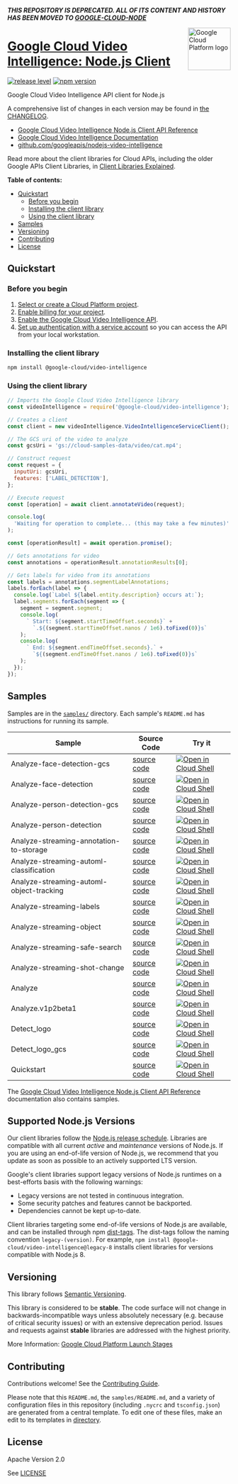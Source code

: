**_THIS REPOSITORY IS DEPRECATED. ALL OF ITS CONTENT AND HISTORY HAS BEEN MOVED TO [GOOGLE-CLOUD-NODE](https://github.com/googleapis/google-cloud-node/tree/main/packages/google-cloud-videointelligence)_**

[//]: # "This README.md file is auto-generated, all changes to this file will be lost."
[//]: # "To regenerate it, use `python -m synthtool`."
<img src="https://avatars2.githubusercontent.com/u/2810941?v=3&s=96" alt="Google Cloud Platform logo" title="Google Cloud Platform" align="right" height="96" width="96"/>

# [Google Cloud Video Intelligence: Node.js Client](https://github.com/googleapis/nodejs-video-intelligence)

[![release level](https://img.shields.io/badge/release%20level-stable-brightgreen.svg?style=flat)](https://cloud.google.com/terms/launch-stages)
[![npm version](https://img.shields.io/npm/v/@google-cloud/video-intelligence.svg)](https://www.npmjs.org/package/@google-cloud/video-intelligence)




Google Cloud Video Intelligence API client for Node.js


A comprehensive list of changes in each version may be found in
[the CHANGELOG](https://github.com/googleapis/nodejs-video-intelligence/blob/main/CHANGELOG.md).

* [Google Cloud Video Intelligence Node.js Client API Reference][client-docs]
* [Google Cloud Video Intelligence Documentation][product-docs]
* [github.com/googleapis/nodejs-video-intelligence](https://github.com/googleapis/nodejs-video-intelligence)

Read more about the client libraries for Cloud APIs, including the older
Google APIs Client Libraries, in [Client Libraries Explained][explained].

[explained]: https://cloud.google.com/apis/docs/client-libraries-explained

**Table of contents:**


* [Quickstart](#quickstart)
  * [Before you begin](#before-you-begin)
  * [Installing the client library](#installing-the-client-library)
  * [Using the client library](#using-the-client-library)
* [Samples](#samples)
* [Versioning](#versioning)
* [Contributing](#contributing)
* [License](#license)

## Quickstart

### Before you begin

1.  [Select or create a Cloud Platform project][projects].
1.  [Enable billing for your project][billing].
1.  [Enable the Google Cloud Video Intelligence API][enable_api].
1.  [Set up authentication with a service account][auth] so you can access the
    API from your local workstation.

### Installing the client library

```bash
npm install @google-cloud/video-intelligence
```


### Using the client library

```javascript
// Imports the Google Cloud Video Intelligence library
const videoIntelligence = require('@google-cloud/video-intelligence');

// Creates a client
const client = new videoIntelligence.VideoIntelligenceServiceClient();

// The GCS uri of the video to analyze
const gcsUri = 'gs://cloud-samples-data/video/cat.mp4';

// Construct request
const request = {
  inputUri: gcsUri,
  features: ['LABEL_DETECTION'],
};

// Execute request
const [operation] = await client.annotateVideo(request);

console.log(
  'Waiting for operation to complete... (this may take a few minutes)'
);

const [operationResult] = await operation.promise();

// Gets annotations for video
const annotations = operationResult.annotationResults[0];

// Gets labels for video from its annotations
const labels = annotations.segmentLabelAnnotations;
labels.forEach(label => {
  console.log(`Label ${label.entity.description} occurs at:`);
  label.segments.forEach(segment => {
    segment = segment.segment;
    console.log(
      `	Start: ${segment.startTimeOffset.seconds}` +
        `.${(segment.startTimeOffset.nanos / 1e6).toFixed(0)}s`
    );
    console.log(
      `	End: ${segment.endTimeOffset.seconds}.` +
        `${(segment.endTimeOffset.nanos / 1e6).toFixed(0)}s`
    );
  });
});

```



## Samples

Samples are in the [`samples/`](https://github.com/googleapis/nodejs-video-intelligence/tree/main/samples) directory. Each sample's `README.md` has instructions for running its sample.

| Sample                      | Source Code                       | Try it |
| --------------------------- | --------------------------------- | ------ |
| Analyze-face-detection-gcs | [source code](https://github.com/googleapis/nodejs-video-intelligence/blob/main/samples/analyze-face-detection-gcs.js) | [![Open in Cloud Shell][shell_img]](https://console.cloud.google.com/cloudshell/open?git_repo=https://github.com/googleapis/nodejs-video-intelligence&page=editor&open_in_editor=samples/analyze-face-detection-gcs.js,samples/README.md) |
| Analyze-face-detection | [source code](https://github.com/googleapis/nodejs-video-intelligence/blob/main/samples/analyze-face-detection.js) | [![Open in Cloud Shell][shell_img]](https://console.cloud.google.com/cloudshell/open?git_repo=https://github.com/googleapis/nodejs-video-intelligence&page=editor&open_in_editor=samples/analyze-face-detection.js,samples/README.md) |
| Analyze-person-detection-gcs | [source code](https://github.com/googleapis/nodejs-video-intelligence/blob/main/samples/analyze-person-detection-gcs.js) | [![Open in Cloud Shell][shell_img]](https://console.cloud.google.com/cloudshell/open?git_repo=https://github.com/googleapis/nodejs-video-intelligence&page=editor&open_in_editor=samples/analyze-person-detection-gcs.js,samples/README.md) |
| Analyze-person-detection | [source code](https://github.com/googleapis/nodejs-video-intelligence/blob/main/samples/analyze-person-detection.js) | [![Open in Cloud Shell][shell_img]](https://console.cloud.google.com/cloudshell/open?git_repo=https://github.com/googleapis/nodejs-video-intelligence&page=editor&open_in_editor=samples/analyze-person-detection.js,samples/README.md) |
| Analyze-streaming-annotation-to-storage | [source code](https://github.com/googleapis/nodejs-video-intelligence/blob/main/samples/analyze-streaming-annotation-to-storage.js) | [![Open in Cloud Shell][shell_img]](https://console.cloud.google.com/cloudshell/open?git_repo=https://github.com/googleapis/nodejs-video-intelligence&page=editor&open_in_editor=samples/analyze-streaming-annotation-to-storage.js,samples/README.md) |
| Analyze-streaming-automl-classification | [source code](https://github.com/googleapis/nodejs-video-intelligence/blob/main/samples/analyze-streaming-automl-classification.js) | [![Open in Cloud Shell][shell_img]](https://console.cloud.google.com/cloudshell/open?git_repo=https://github.com/googleapis/nodejs-video-intelligence&page=editor&open_in_editor=samples/analyze-streaming-automl-classification.js,samples/README.md) |
| Analyze-streaming-automl-object-tracking | [source code](https://github.com/googleapis/nodejs-video-intelligence/blob/main/samples/analyze-streaming-automl-object-tracking.js) | [![Open in Cloud Shell][shell_img]](https://console.cloud.google.com/cloudshell/open?git_repo=https://github.com/googleapis/nodejs-video-intelligence&page=editor&open_in_editor=samples/analyze-streaming-automl-object-tracking.js,samples/README.md) |
| Analyze-streaming-labels | [source code](https://github.com/googleapis/nodejs-video-intelligence/blob/main/samples/analyze-streaming-labels.js) | [![Open in Cloud Shell][shell_img]](https://console.cloud.google.com/cloudshell/open?git_repo=https://github.com/googleapis/nodejs-video-intelligence&page=editor&open_in_editor=samples/analyze-streaming-labels.js,samples/README.md) |
| Analyze-streaming-object | [source code](https://github.com/googleapis/nodejs-video-intelligence/blob/main/samples/analyze-streaming-object.js) | [![Open in Cloud Shell][shell_img]](https://console.cloud.google.com/cloudshell/open?git_repo=https://github.com/googleapis/nodejs-video-intelligence&page=editor&open_in_editor=samples/analyze-streaming-object.js,samples/README.md) |
| Analyze-streaming-safe-search | [source code](https://github.com/googleapis/nodejs-video-intelligence/blob/main/samples/analyze-streaming-safe-search.js) | [![Open in Cloud Shell][shell_img]](https://console.cloud.google.com/cloudshell/open?git_repo=https://github.com/googleapis/nodejs-video-intelligence&page=editor&open_in_editor=samples/analyze-streaming-safe-search.js,samples/README.md) |
| Analyze-streaming-shot-change | [source code](https://github.com/googleapis/nodejs-video-intelligence/blob/main/samples/analyze-streaming-shot-change.js) | [![Open in Cloud Shell][shell_img]](https://console.cloud.google.com/cloudshell/open?git_repo=https://github.com/googleapis/nodejs-video-intelligence&page=editor&open_in_editor=samples/analyze-streaming-shot-change.js,samples/README.md) |
| Analyze | [source code](https://github.com/googleapis/nodejs-video-intelligence/blob/main/samples/analyze.js) | [![Open in Cloud Shell][shell_img]](https://console.cloud.google.com/cloudshell/open?git_repo=https://github.com/googleapis/nodejs-video-intelligence&page=editor&open_in_editor=samples/analyze.js,samples/README.md) |
| Analyze.v1p2beta1 | [source code](https://github.com/googleapis/nodejs-video-intelligence/blob/main/samples/analyze.v1p2beta1.js) | [![Open in Cloud Shell][shell_img]](https://console.cloud.google.com/cloudshell/open?git_repo=https://github.com/googleapis/nodejs-video-intelligence&page=editor&open_in_editor=samples/analyze.v1p2beta1.js,samples/README.md) |
| Detect_logo | [source code](https://github.com/googleapis/nodejs-video-intelligence/blob/main/samples/detect_logo.js) | [![Open in Cloud Shell][shell_img]](https://console.cloud.google.com/cloudshell/open?git_repo=https://github.com/googleapis/nodejs-video-intelligence&page=editor&open_in_editor=samples/detect_logo.js,samples/README.md) |
| Detect_logo_gcs | [source code](https://github.com/googleapis/nodejs-video-intelligence/blob/main/samples/detect_logo_gcs.js) | [![Open in Cloud Shell][shell_img]](https://console.cloud.google.com/cloudshell/open?git_repo=https://github.com/googleapis/nodejs-video-intelligence&page=editor&open_in_editor=samples/detect_logo_gcs.js,samples/README.md) |
| Quickstart | [source code](https://github.com/googleapis/nodejs-video-intelligence/blob/main/samples/quickstart.js) | [![Open in Cloud Shell][shell_img]](https://console.cloud.google.com/cloudshell/open?git_repo=https://github.com/googleapis/nodejs-video-intelligence&page=editor&open_in_editor=samples/quickstart.js,samples/README.md) |



The [Google Cloud Video Intelligence Node.js Client API Reference][client-docs] documentation
also contains samples.

## Supported Node.js Versions

Our client libraries follow the [Node.js release schedule](https://nodejs.org/en/about/releases/).
Libraries are compatible with all current _active_ and _maintenance_ versions of
Node.js.
If you are using an end-of-life version of Node.js, we recommend that you update
as soon as possible to an actively supported LTS version.

Google's client libraries support legacy versions of Node.js runtimes on a
best-efforts basis with the following warnings:

* Legacy versions are not tested in continuous integration.
* Some security patches and features cannot be backported.
* Dependencies cannot be kept up-to-date.

Client libraries targeting some end-of-life versions of Node.js are available, and
can be installed through npm [dist-tags](https://docs.npmjs.com/cli/dist-tag).
The dist-tags follow the naming convention `legacy-(version)`.
For example, `npm install @google-cloud/video-intelligence@legacy-8` installs client libraries
for versions compatible with Node.js 8.

## Versioning

This library follows [Semantic Versioning](http://semver.org/).



This library is considered to be **stable**. The code surface will not change in backwards-incompatible ways
unless absolutely necessary (e.g. because of critical security issues) or with
an extensive deprecation period. Issues and requests against **stable** libraries
are addressed with the highest priority.






More Information: [Google Cloud Platform Launch Stages][launch_stages]

[launch_stages]: https://cloud.google.com/terms/launch-stages

## Contributing

Contributions welcome! See the [Contributing Guide](https://github.com/googleapis/nodejs-video-intelligence/blob/main/CONTRIBUTING.md).

Please note that this `README.md`, the `samples/README.md`,
and a variety of configuration files in this repository (including `.nycrc` and `tsconfig.json`)
are generated from a central template. To edit one of these files, make an edit
to its templates in
[directory](https://github.com/googleapis/synthtool).

## License

Apache Version 2.0

See [LICENSE](https://github.com/googleapis/nodejs-video-intelligence/blob/main/LICENSE)

[client-docs]: https://cloud.google.com/nodejs/docs/reference/video-intelligence/latest
[product-docs]: https://cloud.google.com/video-intelligence
[shell_img]: https://gstatic.com/cloudssh/images/open-btn.png
[projects]: https://console.cloud.google.com/project
[billing]: https://support.google.com/cloud/answer/6293499#enable-billing
[enable_api]: https://console.cloud.google.com/flows/enableapi?apiid=videointelligence.googleapis.com
[auth]: https://cloud.google.com/docs/authentication/getting-started
